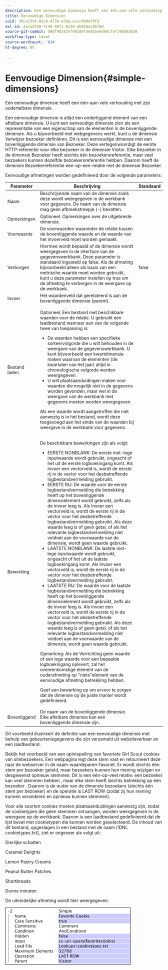 ```yaml
---
description: Een eenvoudige dimensie heeft een één-aan-vele verhouding met zijn oudertelbare dimensie.
title: Eenvoudige Dimension
uuid: 3bca2354-02c4-4739-a7da-acccdb0efdfd
exl-id: 2acad750-7c48-40f1-8130-ab056ac8bf0d
source-git-commit: d9df90242ef96188f4e4b5e6d04cfef196b0a628
workflow-type: tm+mt
source-wordcount: '834'
ht-degree: 0%

---
```


# Eenvoudige Dimension{#simple-dimensions}

Een eenvoudige dimensie heeft een één-aan-vele verhouding met zijn oudertelbare dimensie.

Een eenvoudige dimensie is altijd een onderliggend element van een aftelbare dimensie. U kunt een eenvoudige dimensie zien als een representatie van een eigenschap van de elementen in de bovenliggende dimensie. Als u bijvoorbeeld met webgegevens werkt, kunt u de dimensie Verwijzer bezoeker definiëren. Dit is een eenvoudige dimensie met een bovenliggende dimensie van Bezoeker. Deze vertegenwoordigt de eerste HTTP-referentie voor elke bezoeker in de dimensie Visitor. Elke bezoeker in de dimensie Bezoeker heeft slechts één bezoekersreferentie, maar veel bezoekers kunnen dezelfde bezoekersreferentie hebben. Daarom heeft de dimensie Bezoekerreferentie een-op-een-relatie met de dimensie Bezoeker.

Eenvoudige afmetingen worden gedefinieerd door de volgende parameters:

<table id="table_E6F729DFA226459DBFC1776CE8CB81F8"> 
 <thead> 
  <tr> 
   <th colname="col1" class="entry"> Parameter </th> 
   <th colname="col2" class="entry"> Beschrijving </th> 
   <th colname="col3" class="entry"> Standaard </th> 
  </tr> 
 </thead>
 <tbody> 
  <tr> 
   <td colname="col1"> Naam </td> 
   <td colname="col2"> Beschrijvende naam van de dimensie zoals deze wordt weergegeven in de werkbank voor gegevens. De naam van de dimensie mag geen afbreekstreepje (-) bevatten. </td> 
   <td colname="col3"> </td> 
  </tr> 
  <tr> 
   <td colname="col1"> Opmerkingen </td> 
   <td colname="col2"> Optioneel. Opmerkingen over de uitgebreide dimensie. </td> 
   <td colname="col3"> </td> 
  </tr> 
  <tr> 
   <td colname="col1"> Voorwaarde </td> 
   <td colname="col2"> De voorwaarden waaronder de relatie tussen de bovenliggende waarde en de waarde van het invoerveld moet worden gemaakt. </td> 
   <td colname="col3"> </td> 
  </tr> 
  <tr> 
   <td colname="col1"> Verborgen </td> 
   <td colname="col2"> Hiermee wordt bepaald of de dimensie wordt weergegeven in de interface van de gegevenswerkbank. Deze parameter is standaard ingesteld op false. Als de afmeting bijvoorbeeld alleen als basis van een metrische waarde moet worden gebruikt, kunt u deze parameter instellen op true om de afmeting te verbergen in de weergave op de werkbank. </td> 
   <td colname="col3"> false </td> 
  </tr> 
  <tr> 
   <td colname="col1"> Invoer </td> 
   <td colname="col2"> Het waardenveld dat gerelateerd is aan de bovenliggende dimensie (parent). </td> 
   <td colname="col3"> </td> 
  </tr> 
  <tr> 
   <td colname="col1"> Bestand laden </td> 
   <td colname="col2"> <p>Optioneel. Een bestand met beschikbare waarden voor de relatie. U gebruikt een laadbestand wanneer een van de volgende twee van toepassing is: </p> <p> 
     <ul id="ul_056C4A8E46AA479397DC63173C035D5C"> 
      <li id="li_C26EB5A4AB3C4BEB8EB3A217A5A2377E"> De waarden hebben een specifieke sorteervolgorde die u wilt behouden in de weergave van de gegevenswerkbank. U kunt bijvoorbeeld een kwartdimensie maken waarvan de elementen (de kwartalen van het jaar) altijd in chronologische volgorde worden weergegeven. </li> 
      <li id="li_5D4DF56BC6124D038A7260131B1F3DB3"> U wilt plaatsaanduidingen maken voor waarden die mogelijk niet in de gegevens worden gevonden, maar wel in de weergave van de werkbank met gegevens moeten worden weergegeven. </li> 
     </ul> </p> <p> Als een waarde wordt aangetroffen die niet aanwezig is in het bestand, wordt deze toegevoegd aan het einde van de waarden bij weergave in de werkbank voor gegevens. </p> </td> 
   <td colname="col3"> </td> 
  </tr> 
  <tr> 
   <td colname="col1"> Bewerking </td> 
   <td colname="col2"> <p>De beschikbare bewerkingen zijn als volgt: </p> <p> 
     <ul id="ul_88AE4279413C42609D8B53EC64B5E913"> 
      <li id="li_DD9623D006844BC28B2AAA8E12AA04E1"> EERSTE NONBLANK: De eerste niet-lege inputwaarde wordt gebruikt, ongeacht of het uit de eerste logboekingang komt. Als Invoer een vectorveld is, wordt de eerste rij in de vector voor het desbetreffende logbestandvermelding gebruikt. </li> 
      <li id="li_0FBE7F0B7B9744D994ECEDAA08F0045C"> EERSTE RIJ: De waarde voor de eerste logbestandvermelding die betrekking heeft op het bovenliggende dimensielement wordt gebruikt, zelfs als de invoer leeg is. Als Invoer een vectorveld is, wordt de eerste rij in de vector voor het desbetreffende logbestandvermelding gebruikt. Als deze waarde leeg is of geen getal, of als het relevante logbestandvermelding niet voldoet aan de voorwaarde van de dimensie, wordt geen waarde gebruikt. </li> 
      <li id="li_C17190BC699D4A099DC5326C07D1044D"> LAATSTE NONBLANK: De laatste niet-lege inputwaarde wordt gebruikt, ongeacht of het uit de laatste logboekingang komt. Als Invoer een vectorveld is, wordt de eerste rij in de vector voor het desbetreffende logbestandvermelding gebruikt. </li> 
      <li id="li_00BAE86F12004C098F6A455908DB7062"> LAATSTE RIJ: De waarde voor de laatste logbestandvermelding die betrekking heeft op het bovenliggende dimensielement wordt gebruikt, zelfs als de invoer leeg is. Als Invoer een vectorveld is, wordt de eerste rij in de vector voor het desbetreffende logbestandvermelding gebruikt. Als deze waarde leeg is of geen getal, of als het relevante logbestandvermelding niet voldoet aan de voorwaarde van de dimensie, wordt geen waarde gebruikt. </li> 
     </ul> </p> <p> <p>Opmerking:  Als de Verrichting geen waarde of een lege waarde voor een bepaalde logboekingang oplevert, zal het overeenkomstige element van de ouderafmeting op "niets"element van de eenvoudige afmeting betrekking hebben. </p> </p> <p> Geef een bewerking op om ervoor te zorgen dat de dimensie op de juiste manier wordt gedefinieerd. </p> </td> 
   <td colname="col3"> </td> 
  </tr> 
  <tr> 
   <td colname="col1"> Bovenliggend </td> 
   <td colname="col2"> De naam van de bovenliggende dimensie. Elke aftelbare dimensie kan een bovenliggende dimensie zijn. </td> 
   <td colname="col3"> </td> 
  </tr> 
 </tbody> 
</table>

Dit voorbeeld illustreert de definitie van een eenvoudige dimensie met behulp van gebeurtenisgegevens die zijn verzameld uit websiteverkeer en een laadbestand.

Bekijk het voorbeeld van een opiniepeiling van favoriete Girl Scout cookies van sitebezoekers. Een webpagina legt deze stem vast en retourneert deze naar de webserver in de naam-waardeparen-favoriet. Er wordt slechts één stem per bezoeker geteld, maar bezoekers kunnen hun mening wijzigen en desgewenst opnieuw stemmen. Dit is een één-op-veel relatie: een bezoeker kan veel stemmen hebben , maar elke stem heeft slechts betrekking op één bezoeker . Daarom is de ouder van de dimensie bezoekers (slechts één stem per bezoeker) en de operatie is LAST ROW (zodat zij hun mening kunnen veranderen en opnieuw kunnen stemmen).

Voor alle soorten cookies moeten plaatsaanduidingen aanwezig zijn, zodat de cookietypen die geen stemmen ontvangen, worden weergegeven in de weergave op de werkbank. Daarom is een laadbestand gedefinieerd dat de lijst bevat met cookietypen die kunnen worden geselecteerd. De inhoud van dit bestand, opgeslagen in een bestand met de naam [!DNL cookietypes.txt], ziet er ongeveer als volgt uit:

Dierlijke schatten

Caramel Delights

Lemon Pastry Creams

Peanut Butter Patches

Shortbreads

Dunne minuten

De uiteindelijke afmeting wordt hier weergegeven:

![](assets/cfg_Transformation_Dim_Simple.png)
